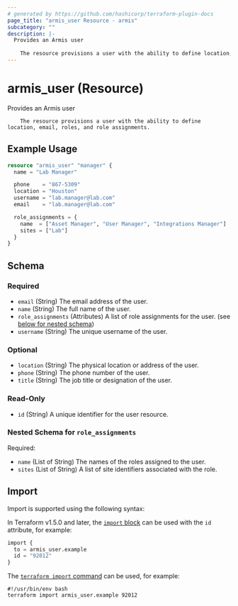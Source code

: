 ```yaml
---
# generated by https://github.com/hashicorp/terraform-plugin-docs
page_title: "armis_user Resource - armis"
subcategory: ""
description: |-
  Provides an Armis user
  
  	The resource provisions a user with the ability to define location, email, roles, and role assignments.
---
```


# armis_user (Resource)

Provides an Armis user

		The resource provisions a user with the ability to define location, email, roles, and role assignments.

## Example Usage

```terraform
resource "armis_user" "manager" {
  name = "Lab Manager"

  phone    = "867-5309"
  location = "Houston"
  username = "lab.manager@lab.com"
  email    = "lab.manager@lab.com"

  role_assignments = {
    name  = ["Asset Manager", "User Manager", "Integrations Manager"]
    sites = ["Lab"]
  }
}
```

<!-- schema generated by tfplugindocs -->
## Schema

### Required

- `email` (String) The email address of the user.
- `name` (String) The full name of the user.
- `role_assignments` (Attributes) A list of role assignments for the user. (see [below for nested schema](#nestedatt--role_assignments))
- `username` (String) The unique username of the user.

### Optional

- `location` (String) The physical location or address of the user.
- `phone` (String) The phone number of the user.
- `title` (String) The job title or designation of the user.

### Read-Only

- `id` (String) A unique identifier for the user resource.

<a id="nestedatt--role_assignments"></a>
### Nested Schema for `role_assignments`

Required:

- `name` (List of String) The names of the roles assigned to the user.
- `sites` (List of String) A list of site identifiers associated with the role.

## Import

Import is supported using the following syntax:

In Terraform v1.5.0 and later, the [`import` block](https://developer.hashicorp.com/terraform/language/import) can be used with the `id` attribute, for example:

```terraform
import {
  to = armis_user.example
  id = "92012"
}
```

The [`terraform import` command](https://developer.hashicorp.com/terraform/cli/commands/import) can be used, for example:

```shell
#!/usr/bin/env bash
terraform import armis_user.example 92012
```
